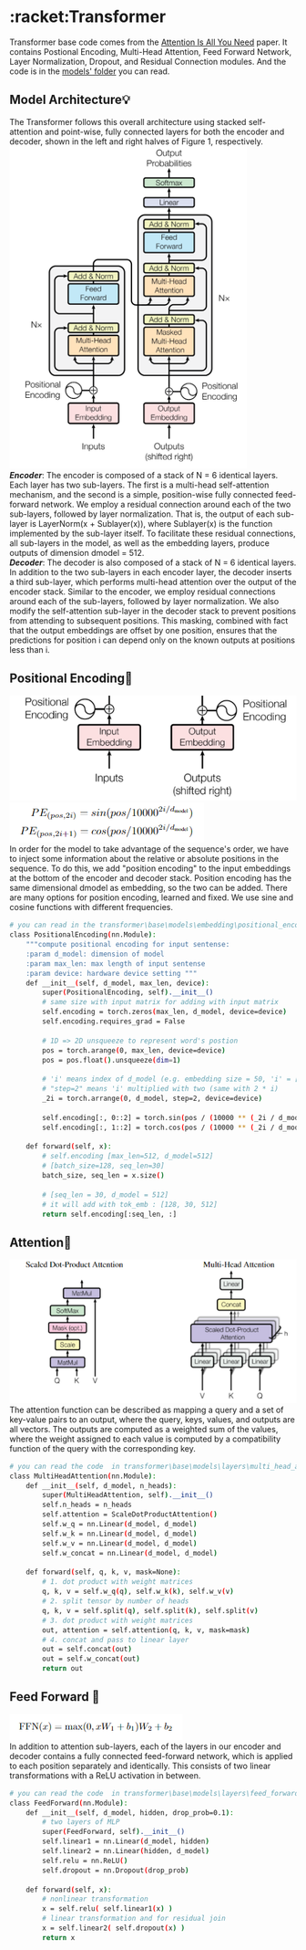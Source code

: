 # :racket:Transformer

Transformer base code comes from the [Attention Is All You Need](https://arxiv.org/pdf/1706.03762v7) paper. It contains Postional Encoding, Multi-Head Attention, Feed Forward Network, Layer Normalization, Dropout, and Residual Connection modules. And the code is in the [models' folder](transformer/base/models) you can read.  

## Model Architecture:bulb:

The Transformer follows this overall architecture using stacked self-attention and point-wise, fully
connected layers for both the encoder and decoder, shown in the left and right halves of Figure 1,
respectively.  
![model architecture](assets/model_architecture.jpg)  
___Encoder___: The encoder is composed of a stack of N = 6 identical layers. Each layer has two sub-layers. The first is a multi-head self-attention mechanism, and the second is a simple, position-wise fully connected feed-forward network. We employ a residual connection around each of the two sub-layers, followed by layer normalization. That is, the output of each sub-layer is LayerNorm(x + Sublayer(x)), where Sublayer(x) is the function implemented by the sub-layer itself. To facilitate these residual connections, all sub-layers in the model, as well as the embedding
layers, produce outputs of dimension dmodel = 512.  
___Decoder___: The decoder is also composed of a stack of N = 6 identical layers. In addition to the two sub-layers in each encoder layer, the decoder inserts a third sub-layer, which performs multi-head attention over the output of the encoder stack. Similar to the encoder, we employ residual connections around each of the sub-layers, followed by layer normalization. We also modify the self-attention
sub-layer in the decoder stack to prevent positions from attending to subsequent positions. This masking, combined with fact that the output embeddings are offset by one position, ensures that the predictions for position i can depend only on the known outputs at positions less than i.  

## Positional Encoding:book:

![Positional Encoding](assets/positional_img.jpg)  
![Positional Encoding](assets/positional_encoding.jpg)  
In order for the model to take advantage of the sequence's order, we have to inject some information about the relative or absolute positions in the sequence. To do this, we add "position encoding" to the input embeddings at the bottom of the encoder and decoder stack. Position encoding has the same dimensional dmodel as embedding, so the two can be added. There are many options for position encoding, learned and fixed. We use sine and cosine functions with different frequencies.

```bash
# you can read in the transformer\base\models\embedding\positional_encoding.py
class PositionalEncoding(nn.Module):
    """compute positional encoding for input sentense:
    :param d_model: dimension of model
    :param max_len: max length of input sentense
    :param device: hardware device setting """
    def __init__(self, d_model, max_len, device):
        super(PositionalEncoding, self).__init__()
        # same size with input matrix for adding with input matrix
        self.encoding = torch.zeros(max_len, d_model, device=device)
        self.encoding.requires_grad = False

        # 1D => 2D unsqueeze to represent word's postion
        pos = torch.arange(0, max_len, device=device)
        pos = pos.float().unsqueeze(dim=1)
        
        # 'i' means index of d_model (e.g. embedding size = 50, 'i' = [0,50])
        # "step=2" means 'i' multiplied with two (same with 2 * i)
        _2i = torch.arrange(0, d_model, step=2, device=device)

        self.encoding[:, 0::2] = torch.sin(pos / (10000 ** (_2i / d_model)))
        self.encoding[:, 1::2] = torch.cos(pos / (10000 ** (_2i / d_model)))

    def forward(self, x):
        # self.encoding [max_len=512, d_model=512]
        # [batch_size=128, seq_len=30]
        batch_size, seq_len = x.size()

        # [seq_len = 30, d_model = 512]
        # it will add with tok_emb : [128, 30, 512]
        return self.encoding[:seq_len, :]
```

## Attention:book:

![attention](assets/multi_attention.jpg)  
The attention function can be described as mapping a query and a set of key-value pairs to an output, where the query, keys, values, and outputs are all vectors. The outputs are computed as a weighted sum of the values, where the weight assigned to each value is computed by a compatibility function of the query with the corresponding key.

```bash
# you can read the code  in transformer\base\models\layers\multi_head_attention.py
class MultiHeadAttention(nn.Module):
    def __init__(self, d_model, n_heads):
        super(MultiHeadAttention, self).__init__()
        self.n_heads = n_heads  
        self.attention = ScaleDotProductAttention() 
        self.w_q = nn.Linear(d_model, d_model)
        self.w_k = nn.Linear(d_model, d_model)
        self.w_v = nn.Linear(d_model, d_model)
        self.w_concat = nn.Linear(d_model, d_model)

    def forward(self, q, k, v, mask=None):
        # 1. dot product with weight matrices
        q, k, v = self.w_q(q), self.w_k(k), self.w_v(v)
        # 2. split tensor by number of heads
        q, k, v = self.split(q), self.split(k), self.split(v)
        # 3. dot product with weight matrices
        out, attention = self.attention(q, k, v, mask=mask)
        # 4. concat and pass to linear layer
        out = self.concat(out)
        out = self.w_concat(out)
        return out
```

## Feed Forward :book:

![feed forward](assets/feed_forward.jpg)  
In addition to attention sub-layers, each of the layers in our encoder and decoder contains a fully connected feed-forward network, which is applied to each position separately and identically. This consists of two linear transformations with a ReLU activation in between.  

```bash
# you can read the code  in transformer\base\models\layers\feed_forward.py
class FeedForward(nn.Module):
    def __init__(self, d_model, hidden, drop_prob=0.1):
        # two layers of MLP
        super(FeedForward, self).__init__()
        self.linear1 = nn.Linear(d_model, hidden)
        self.linear2 = nn.Linear(hidden, d_model)
        self.relu = nn.ReLU()
        self.dropout = nn.Dropout(drop_prob)

    def forward(self, x):
        # nonlinear transformation
        x = self.relu( self.linear1(x) )
        # linear transformation and for residual join
        x = self.linear2( self.dropout(x) )
        return x
```
